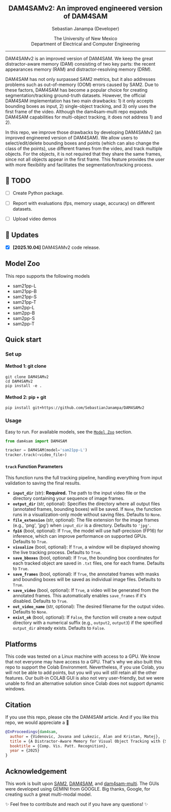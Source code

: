 
<h2 align="center">
  DAM4SAMv2: An improved engineered version of DAM4SAM
</h2>

<p align="center">
Sebastian Janampa (Developer)
</p>

<p align="center">
The University of New Mexico
  <br>
Department of Electrical and Computer Engineering
</p>

---

DAM4SAMv2 is an improved version of DAM4SAM. We keep the great distractor-aware memory (DAM) consisting 
of two key parts: the recent appearances memory (RAM) and distractor-resolving memory (DRM).

DAM4SAM has not only surpassed SAM2 metrics, but it also addresses problems such as out-of-memory (OOM) errors caused by SAM2. 
Due to these factors, DAM4SAM has become a popular choice for creating segmentation/tracking ground-truth datasets.
However, the official DAM4SAM implementation has two main drawbacks: 1) it only accepts bounding boxes as input, 
2) single-object tracking, and 3) only uses the first frame of the video. 
Although the dam4sam-multi repo expands DAM4SAM capabilities for multi-object tracking, it does not address 1) and 2).

In this repo, we improve those drawbacks by developing DAM4SAMv2 (an improved engineered version of DAM4SAM). 
We allow users to select/edit/delete bounding boxes and points (which can also change the class of the points), use different frames from the video, and track multiple objects.
For the objects, it is not required that they share the same frames, since not all objects appear in the first frame. 
This feature provides the user with more flexibility and facilitates the segmentation/tracking process.


## 📝 TODO
- [ ] Create Python package.
- [ ] Report with evaluations (fps, memory usage, accuracy) on different datasets.
- [ ] Upload video demos


## 🚀 Updates
- [x] **\[2025.10.04\]** DAM4SAMv2 code release.

## Model Zoo
This repo supports the following models
<items>
   - sam21pp-L
   - sam21pp-B
   - sam21pp-S
   - sam21pp-T
   - sam2pp-L
   - sam2pp-B
   - sam2pp-S
   - sam2pp-T
</items>

## Quick start

### Set up

#### Method 1: git clone
```shell
git clone DAM4SAMv2
cd DAM4SAMv2
pip install -e .
```

#### Method 2: pip + git
```shell
pip install git+https://github.com/SebastianJanampa/DAM4SAMv2
```

### Usage
Easy to run. For available models, see the [`Model Zoo`](https://github.com/SebastianJanampa/DAM4SAMv2/new/main?filename=README.md#model-zoo) section. 
```python
from dam4sam import DAM4SAM

tracker = DAM4SAM(model='sam21pp-L')
tracker.track(<video_file>)
```

#### `track` Function Parameters
This function runs the full tracking pipeline, handling everything from input validation to saving the final results.

* **`input_dir`** (str): **Required.** The path to the input video file or the directory containing your sequence of image frames.
* **`output_dir`** (str, optional): Specifies the directory where all output files (annotated frames, bounding boxes) will be saved. If `None`, the function runs in a visualization-only mode without saving files. Defaults to `None`.
* **`file_extension`** (str, optional): The file extension for the image frames (e.g., 'png', 'jpg') when `input_dir` is a directory. Defaults to `'jpg'`.
* **`fp16`** (bool, optional): If `True`, the model will use half-precision (FP16) for inference, which can improve performance on supported GPUs. Defaults to `True`.
* **`visualize`** (bool, optional): If `True`, a window will be displayed showing the live tracking process. Defaults to `True`.
* **`save_bboxes`** (bool, optional): If `True`, the bounding box coordinates for each tracked object are saved in `.txt` files, one for each frame. Defaults to `True`.
* **`save_frames`** (bool, optional): If `True`, the annotated frames with masks and bounding boxes will be saved as individual image files. Defaults to `True`.
* **`save_video`** (bool, optional): If `True`, a video will be generated from the annotated frames. This automatically enables `save_frames` if it's disabled. Defaults to `True`.
* **`out_video_name`** (str, optional): The desired filename for the output video. Defaults to `None`.
* **`exist_ok`** (bool, optional): If `False`, the function will create a new output directory with a numerical suffix (e.g., `output2`, `output3`) if the specified `output_dir` already exists. Defaults to `False`.

## Platforms
This code was tested on a Linux machine with access to a GPU. 
We know that not everyone may have access to a GPU. That's why we also built this repo to support the Colab Environment.
Nevertheless, if you use Colab, you will not be able to add points, but you will you will still retain all the other features. 
Our built-in COLAB GUI is also not very user-friendly, but we were unable to find an alternative solution since Colab does not support dynamic windows.

## Citation
If you use this repo, please cite the DAM4SAM article. And if you like this repo, we would appreciate a 🌟

```bibtex
@InProceedings{dam4sam,
  author = {Videnovic, Jovana and Lukezic, Alan and Kristan, Matej},
  title = {A Distractor-Aware Memory for Visual Object Tracking with {SAM2}},
  booktitle = {Comp. Vis. Patt. Recognition},
  year = {2025}
}
```

## Acknowledgement
This work is built upon [SAM2](https://github.com/facebookresearch/sam2/tree/main), [DAM4SAM](https://github.com/jovanavidenovic/DAM4SAM), and [dam4sam-multi](https://github.com/danielkorth/dam4sam-multi).
The GUIs were developed using GEMINI from GOOGLE. Big thanks, Google, for creating such a great multi-modal model. 

✨ Feel free to contribute and reach out if you have any questions! ✨

